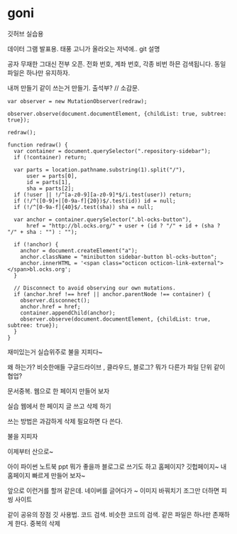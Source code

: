 # goni
깃허브 실습용

데이터 그램 발표용. 
태풍 고니가 올라오는 저녁에..
git  설명

공자 무재한 
그대신 전부 오픈. 전화 번호, 계좌 번호, 각종 비번 하믄 검색됩니다. 
동일 파일은 하나만 유지하자.

내꺼 만들기
같이 쓰는거 만들기. 출석부? // 소감문. 

```
var observer = new MutationObserver(redraw);

observer.observe(document.documentElement, {childList: true, subtree: true});

redraw();

function redraw() {
  var container = document.querySelector(".repository-sidebar");
  if (!container) return;

  var parts = location.pathname.substring(1).split("/"),
      user = parts[0],
      id = parts[1],
      sha = parts[2];
  if (!user || !/^[a-z0-9][a-z0-9]*$/i.test(user)) return;
  if (!/^([0-9]+|[0-9a-f]{20})$/.test(id)) id = null;
  if (!/^[0-9a-f]{40}$/.test(sha)) sha = null;

  var anchor = container.querySelector(".bl-ocks-button"),
      href = "http://bl.ocks.org/" + user + (id ? "/" + id + (sha ? "/" + sha : "") : "");

  if (!anchor) {
    anchor = document.createElement("a");
    anchor.className = "minibutton sidebar-button bl-ocks-button";
    anchor.innerHTML = '<span class="octicon octicon-link-external"></span>bl.ocks.org';
  }

  // Disconnect to avoid observing our own mutations.
  if (anchor.href !== href || anchor.parentNode !== container) {
    observer.disconnect();
    anchor.href = href;
    container.appendChild(anchor);
    observer.observe(document.documentElement, {childList: true, subtree: true});
  }
}
```

재미있는거 
실습위주로
불을 지피다~

왜 하는가?
비슷한애들 
구글드라이브 , 클라우드, 블로그?
뭐가 다른가 파일 단위 같이 협업?

문서중복. 웹으로 한 페이지 만들어 보자 

실습 웹에서  한 페이지 글 쓰고 삭제 하기 

쓰는 방법은 과감하게 삭제
필요하면 다 쓴다. 

불을 지피자 

이제부터 산으로~

아이 파이썬 노트북 
ppt 뭐가 좋을까 
블로그로 쓰기도 하고 
홈페이지? 깃헙페이지~
내 홈페이지 빠르게 만들어 보자~

앞으로 이런거를 할꺼 같은데. 
네이버를 글어다가 ~ 이미지 바꿔치기 
조그만 더하면 피씽 사이트 


같이 공유의 장점
깃 사용법. 코드 검색. 비슷한 코드의 검색. 
같은 파일은 하나만 존재하게 한다. 중복의 삭제
